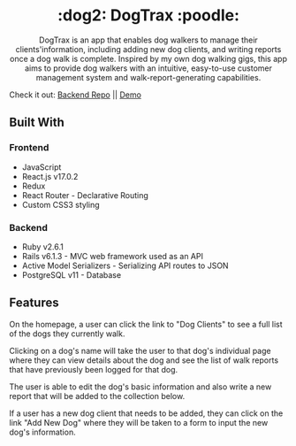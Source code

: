 <h1 align="center">:dog2:  DogTrax  :poodle:</h1>

<p align="center">DogTrax is an app that enables dog walkers to manage their clients'information, including adding new dog clients, and writing reports once a dog walk is complete. Inspired by my own dog walking gigs, this app aims to provide dog walkers with an intuitive, easy-to-use customer management system and walk-report-generating capabilities.</p>

Check it out:  [Backend Repo](https://github.com/ejgann/dogtrax-backend) ||  [Demo](https://www.youtube.com/watch?v=xfgP-6XFiCY)

## Built With

### Frontend  
* JavaScript
* React.js v17.0.2
* Redux
* React Router - Declarative Routing
* Custom CSS3 styling

### Backend  
* Ruby v2.6.1
* Rails v6.1.3 - MVC web framework used as an API
* Active Model Serializers - Serializing API routes to JSON
* PostgreSQL v11 - Database

## Features
On the homepage, a user can click the link to "Dog Clients" to see a full list of the dogs they currently walk.

Clicking on a dog's name will take the user to that dog's individual page where they can view details about the dog and see the list of walk reports that have previously been logged for that dog. 

The user is able to edit the dog's basic information and also write a new report that will be added to the collection below.

If a user has a new dog client that needs to be added, they can click on the link "Add New Dog" where they will be taken to a form to input the new dog's information.
